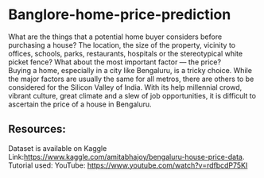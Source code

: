 # Banglore-home-price-prediction

What are the things that a potential home buyer considers before purchasing a house? The location, the size of the property, vicinity to offices, schools, parks, restaurants, hospitals or the stereotypical white picket fence? What about the most important factor — the price?</br>
Buying a home, especially in a city like Bengaluru, is a tricky choice. While the major factors are usually the same for all metros, there are others to be considered for the Silicon Valley of India. With its help millennial crowd, vibrant culture, great climate and a slew of job opportunities, it is difficult to ascertain the price of a house in Bengaluru.</br>


## __Resources:__
Dataset is available on Kaggle</br>
Link:https://www.kaggle.com/amitabhajoy/bengaluru-house-price-data. 
Tutorial used:
YouTube: https://www.youtube.com/watch?v=rdfbcdP75KI

